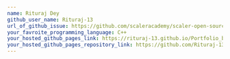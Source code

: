 ```yaml
---
name: Rituraj Dey
github_user_name: Rituraj-13
url_of_github_issue: https://github.com/scaleracademy/scaler-open-source-september-challenge/issues/created_by/Rituraj-13
your_favroite_programming_language: C++
your_hosted_github_pages_link: https://rituraj-13.github.io/Portfolio_basic/
your_hosted_github_pages_repository_link: https://github.com/Rituraj-13/Portfolio_basic
---
```


